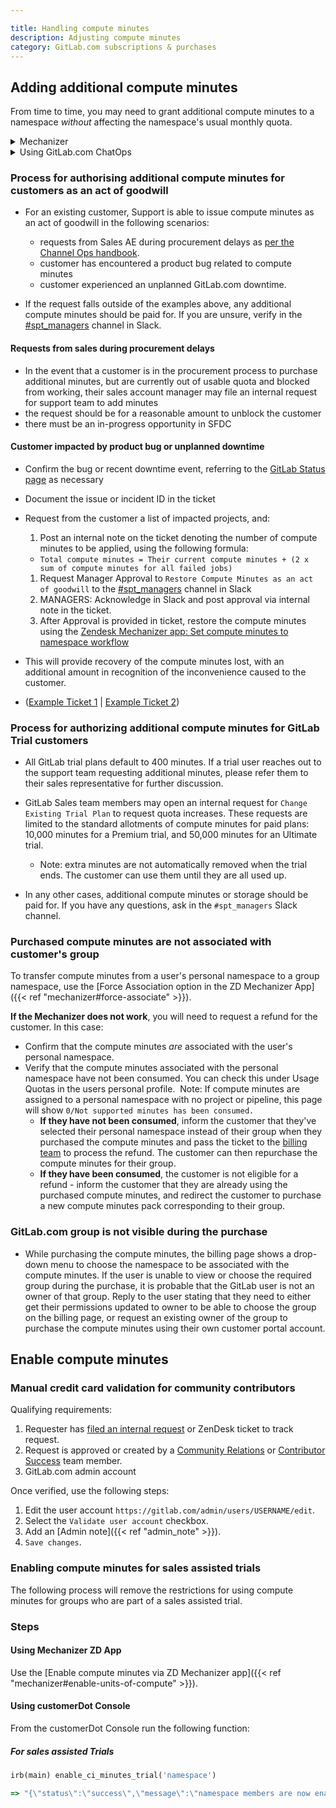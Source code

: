 ```yaml
---

title: Handling compute minutes
description: Adjusting compute minutes
category: GitLab.com subscriptions & purchases
---
```


## Adding additional compute minutes

From time to time, you may need to grant additional compute minutes to a namespace
*without* affecting the namespace's usual monthly quota.

<details>
<summary>Mechanizer</summary>

Use the <a href="/handbook/support/license-and-renewals/workflows/customersdot/mechanizer/#set-compute-minutes-to-namespace">Set compute minutes to namespace</a> workflow, which uses the Zendesk Mechanizer app.
</details>

<details>
<summary>Using GitLab.com ChatOps</summary>

View the <a href="/handbook/support/workflows/chatops.html#setting-additional-minutes-quota-for-a-namespace">
Support ChatOps documentation</a> for more information.
</details>

### Process for authorising additional compute minutes for customers as an act of goodwill

- For an existing customer, Support is able to issue compute minutes as an act of goodwill in the following scenarios:
  - requests from Sales AE during procurement delays as [per the Channel Ops handbook](https://handbook.gitlab.com/handbook/sales/field-operations/channel-operations/partner-faq/#post-sale).
  - customer has encountered a product bug related to compute minutes
  - customer experienced an unplanned GitLab.com downtime.

- If the request falls outside of the examples above, any additional compute minutes should be paid for. If you are unsure, verify in
the [#spt_managers](https://gitlab.slack.com/archives/C01F9S37AKT) channel in Slack.

#### Requests from sales during procurement delays

- In the event that a customer is in the procurement process to purchase additional minutes, but are currently out of usable quota and blocked from working, their sales account manager may file an internal request for support team to add minutes
- the request should be for a reasonable amount to unblock the customer
- there must be an in-progress opportunity in SFDC

#### Customer impacted by product bug or unplanned downtime

- Confirm the bug or recent downtime event, referring to the [GitLab Status page](https://status.gitlab.com/) as necessary
- Document the issue or incident ID in the ticket
- Request from the customer a list of impacted projects, and:
  1. Post an internal note on the ticket denoting the number of compute minutes to be applied, using the following formula:
  - `Total compute minutes = Their current compute minutes + (2 x sum of compute minutes for all failed jobs)`
  1. Request Manager Approval to `Restore Compute Minutes as an act of goodwill` to the [#spt_managers](https://gitlab.slack.com/archives/C01F9S37AKT) channel in Slack
  1. MANAGERS: Acknowledge in Slack and post approval via internal note in the ticket.
  1. After Approval is provided in ticket, restore the compute minutes using the [Zendesk Mechanizer app: Set compute minutes to namespace workflow](/handbook/support/license-and-renewals/workflows/customersdot/mechanizer#set-compute-minutes-to-namespace)
- This will provide recovery of the compute minutes lost, with an additional amount in recognition of the inconvenience caused to the customer.

- ([Example Ticket 1](https://gitlab.zendesk.com/agent/tickets/294974)
| [Example Ticket 2](https://gitlab.zendesk.com/agent/tickets/391109))


### Process for authorizing additional compute minutes for GitLab Trial customers

- All GitLab trial plans default to 400 minutes.  If a trial user reaches out to the support team requesting additional minutes, please refer them to their sales representative for further discussion.

- GitLab Sales team members may open an internal request for `Change Existing Trial Plan` to request quota increases. These requests are limited to the standard allotments of compute minutes for paid plans: 10,000 minutes for a Premium trial, and 50,000 minutes for an Ultimate trial.
  - Note: extra minutes are not automatically removed when the trial ends. The customer can use them until they are all used up.

- In any other cases, additional compute minutes or storage should be paid for. If you have any questions, ask in the `#spt_managers` Slack channel.

### Purchased compute minutes are not associated with customer's group

To transfer compute minutes from a user's personal namespace to a group namespace, use the [Force Association option in the ZD Mechanizer App]({{< ref "mechanizer#force-associate" >}}).

**If the Mechanizer does not work**, you will need to request a refund for the customer.  In this case:

- Confirm that the compute minutes *are* associated with the user's personal namespace.
- Verify that the compute minutes associated with the personal namespace have not been consumed. You can check this under Usage Quotas in the users personal profile.  Note: If compute minutes are assigned to a personal namespace with no project or pipeline, this page will show `0/Not supported minutes has been consumed.`
  - **If they have not been consumed**, inform the customer that they've selected their personal namespace instead of their group when they purchased the compute minutes and pass the ticket to the [billing team](/handbook/support/license-and-renewals/workflows/billing_contact_change_payments#refunds) to process the refund. The customer can then repurchase the compute minutes for their group.
  - **If they have been consumed**, the customer is not eligible for a refund - inform the customer that they are already using the purchased compute minutes, and redirect the customer to purchase a new compute minutes pack corresponding to their group.

### GitLab.com group is not visible during the purchase

- While purchasing the compute minutes, the billing page shows a drop-down menu to choose the namespace to be associated with the compute minutes. If the user is unable to view or choose the required group during the purchase, it is probable that the GitLab user is not an owner of that group.  Reply to the user stating that they need to either get their permissions updated to owner to be able to choose the group on the billing page, or request an existing owner of the group to purchase the compute minutes using their own customer portal account.

## Enable compute minutes

### Manual credit card validation for community contributors


Qualifying requirements:

1. Requester has [filed an internal request](https://support-super-form-gitlab-com-support-support-op-651f22e90ce6d7.gitlab.io/) or ZenDesk ticket to track request.
1. Request is approved or created by a [Community Relations](/handbook/marketing/developer-relations/#-meet-the-team) or [Contributor Success](/handbook/marketing/developer-relations/contributor-success/#team-members) team member.
1. GitLab.com admin account

Once verified, use the following steps:

1. Edit the user account `https://gitlab.com/admin/users/USERNAME/edit`.
1. Select the `Validate user account` checkbox.
1. Add an [Admin note]({{< ref "admin_note" >}}).
1. `Save changes`.

### Enabling compute minutes for sales assisted trials

The following process will remove the restrictions for using compute minutes for groups who are part of a sales assisted trial.

### Steps

#### Using Mechanizer ZD App

Use the [Enable compute minutes via ZD Mechanizer app]({{< ref "mechanizer#enable-units-of-compute" >}}).

#### Using customerDot Console

From the customerDot Console run the following function:

##### For sales assisted Trials

```ruby
irb(main) enable_ci_minutes_trial('namespace')

=> "{\"status\":\"success\",\"message\":\"namespace members are now enabled to run compute minutes\"}"
```
